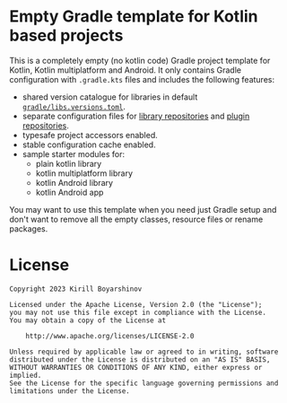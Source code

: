 # Empty Gradle template for Kotlin based projects 

This is a completely empty (no kotlin code) Gradle project template for Kotlin, Kotlin multiplatform
and Android. It only contains Gradle configuration with `.gradle.kts` files and includes the
following features:

- shared version catalogue for libraries in
  default [`gradle/libs.versions.toml`](gradle/libs.versions.toml).
- separate configuration files for [library repositories](gradle/repositories.gradle.kts)
  and [plugin repositories](gradle/plugin-repositories.gradle.kts).
- typesafe project accessors enabled.
- stable configuration cache enabled.
- sample starter modules for:
  - plain kotlin library
  - kotlin multiplatform library
  - kotlin Android library
  - kotlin Android app

You may want to use this template when you need just Gradle setup and don't want to remove
all the empty classes, resource files or rename packages.

# License

    Copyright 2023 Kirill Boyarshinov

    Licensed under the Apache License, Version 2.0 (the "License");
    you may not use this file except in compliance with the License.
    You may obtain a copy of the License at
    
        http://www.apache.org/licenses/LICENSE-2.0
    
    Unless required by applicable law or agreed to in writing, software
    distributed under the License is distributed on an "AS IS" BASIS,
    WITHOUT WARRANTIES OR CONDITIONS OF ANY KIND, either express or implied.
    See the License for the specific language governing permissions and
    limitations under the License.
